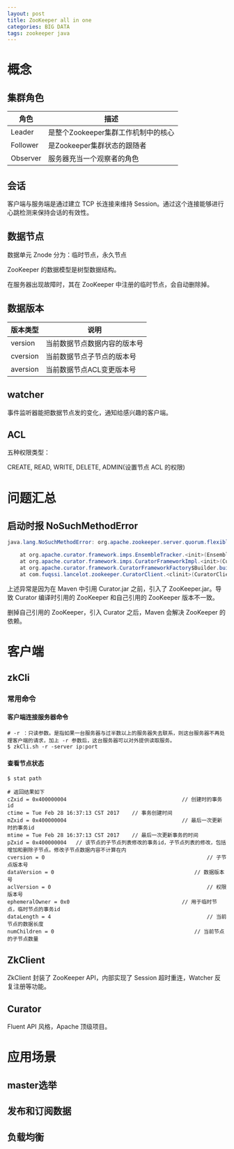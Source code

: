 ```yaml
---
layout: post
title: ZooKeeper all in one
categories: BIG DATA
tags: zookeeper java
---
```

# 概念
## 集群角色
| 角色     | 描述                                |
| -------- | ----------------------------------- |
| Leader   | 是整个Zookeeper集群工作机制中的核心 |
| Follower | 是Zookeeper集群状态的跟随者         |
| Observer | 服务器充当一个观察者的角色          |

## 会话
客户端与服务端是通过建立 TCP 长连接来维持 Session。通过这个连接能够进行心跳检测来保持会话的有效性。

## 数据节点
数据单元 Znode 分为：临时节点，永久节点

ZooKeeper 的数据模型是树型数据结构。

在服务器出现故障时，其在 ZooKeeper 中注册的临时节点，会自动删除掉。

## 数据版本

| 版本类型     | 说明             |
| -------- | -------------- |
| version  | 当前数据节点数据内容的版本号 |
| cversion | 当前数据节点子节点的版本号  |
| aversion | 当前数据节点ACL变更版本号 |

## watcher
事件监听器能把数据节点发的变化，通知给感兴趣的客户端。

## ACL
五种权限类型：

CREATE, READ, WRITE, DELETE, ADMIN(设置节点 ACL 的权限)


# 问题汇总

## 启动时报 NoSuchMethodError

```java
java.lang.NoSuchMethodError: org.apache.zookeeper.server.quorum.flexible.QuorumMaj.<init>(Ljava/util/Map;)V

    at org.apache.curator.framework.imps.EnsembleTracker.<init>(EnsembleTracker.java:59)
    at org.apache.curator.framework.imps.CuratorFrameworkImpl.<init>(CuratorFrameworkImpl.java:158)
    at org.apache.curator.framework.CuratorFrameworkFactory$Builder.build(CuratorFrameworkFactory.java:156)
    at com.fuqssi.lancelot.zookeeper.CuratorClient.<clinit>(CuratorClient.java:19)
```

上述异常是因为在 Maven 中引用 Curator.jar 之前，引入了 ZooKeeper.jar。导致 Curator 编译时引用的 ZooKeeper 和自己引用的 ZooKeeper 版本不一致。

删掉自己引用的 ZooKeeper，引入 Curator 之后，Maven 会解决 ZooKeeper 的依赖。

# 客户端

## zkCli

### 常用命令

#### 客户端连接服务器命令

```shell
# -r ：只读参数。是指如果一台服务器与过半数以上的服务器失去联系，则这台服务器不再处理客户端的请求，加上 -r 参数后，这台服务器可以对外提供读取服务。
$ zkCli.sh -r -server ip:port
```

#### 查看节点状态

```shell
$ stat path

# 返回结果如下
cZxid = 0x400000004    									// 创建时的事务id
ctime = Tue Feb 28 16:37:13 CST 2017    // 事务创建时间
mZxid = 0x400000004   									// 最后一次更新时的事务id
mtime = Tue Feb 28 16:37:13 CST 2017    // 最后一次更新事务的时间
pZxid = 0x400000004   // 该节点的子节点列表修改的事务id，子节点列表的修改，包括增加和删除子节点。修改子节点数据内容不计算在内
cversion = 0   													// 子节点版本号
dataVersion = 0   											// 数据版本号
aclVersion = 0   												// 权限版本号
ephemeralOwner = 0x0   									// 用于临时节点，临时节点的事务id
dataLength = 4   												// 当前节点的数据长度
numChildren = 0    											// 当前节点的子节点数量
```

## ZkClient
ZkClient 封装了 ZooKeeper API，内部实现了 Session 超时重连，Watcher 反复注册等功能。

## Curator
Fluent API 风格，Apache 顶级项目。


# 应用场景

## master选举









## 发布和订阅数据









## 负载均衡

